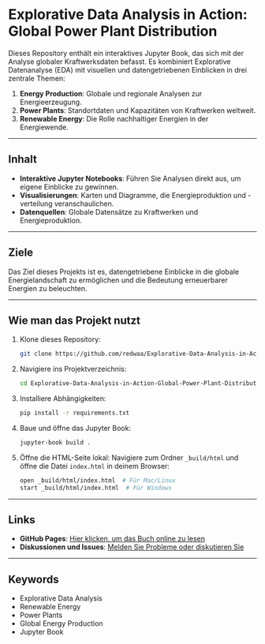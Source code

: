 # Explorative Data Analysis in Action: Global Power Plant Distribution

Dieses Repository enthält ein interaktives Jupyter Book, das sich mit der Analyse globaler Kraftwerksdaten befasst. Es kombiniert Explorative Datenanalyse (EDA) mit visuellen und datengetriebenen Einblicken in drei zentrale Themen:

1. **Energy Production**: Globale und regionale Analysen zur Energieerzeugung.
2. **Power Plants**: Standortdaten und Kapazitäten von Kraftwerken weltweit.
3. **Renewable Energy**: Die Rolle nachhaltiger Energien in der Energiewende.

---

## Inhalt

- **Interaktive Jupyter Notebooks**: Führen Sie Analysen direkt aus, um eigene Einblicke zu gewinnen.
- **Visualisierungen**: Karten und Diagramme, die Energieproduktion und -verteilung veranschaulichen.
- **Datenquellen**: Globale Datensätze zu Kraftwerken und Energieproduktion.

---

## Ziele

Das Ziel dieses Projekts ist es, datengetriebene Einblicke in die globale Energielandschaft zu ermöglichen und die Bedeutung erneuerbarer Energien zu beleuchten.

---

## Wie man das Projekt nutzt

1. Klone dieses Repository:
   ```bash
   git clone https://github.com/redwaa/Explorative-Data-Analysis-in-Action-Global-Power-Plant-Distribution.git
   ```

2. Navigiere ins Projektverzeichnis:
   ```bash
   cd Explorative-Data-Analysis-in-Action-Global-Power-Plant-Distribution
   ```

3. Installiere Abhängigkeiten:
   ```bash
   pip install -r requirements.txt
   ```

4. Baue und öffne das Jupyter Book:
   ```bash
   jupyter-book build .
   ```

5. Öffne die HTML-Seite lokal:
   Navigiere zum Ordner `_build/html` und öffne die Datei `index.html` in deinem Browser:
   ```bash
   open _build/html/index.html  # Für Mac/Linux
   start _build/html/index.html  # Für Windows
   ```

---

## Links

- **GitHub Pages**: [Hier klicken, um das Buch online zu lesen](https://redwaa.github.io/Explorative-Data-Analysis-in-Action-Global-Power-Plant-Distribution/)
- **Diskussionen und Issues**: [Melden Sie Probleme oder diskutieren Sie](https://github.com/redwaa/Explorative-Data-Analysis-in-Action-Global-Power-Plant-Distribution/issues)

---

## Keywords

- Explorative Data Analysis
- Renewable Energy
- Power Plants
- Global Energy Production
- Jupyter Book
